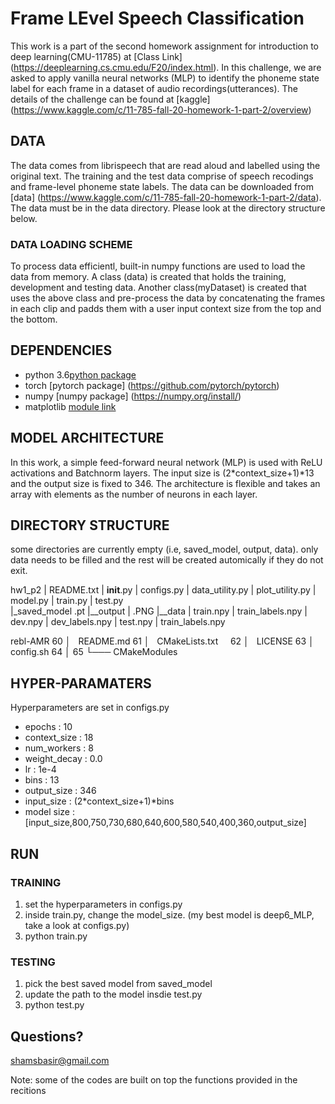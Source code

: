 # Frame LEvel Speech Classification

This work is a part of the second homework assignment for introduction to deep learning(CMU-11785) at [Class Link] (https://deeplearning.cs.cmu.edu/F20/index.html). In this challenge, we are asked to apply vanilla neural networks (MLP) to identify the phoneme state label for each frame in a dataset of audio recordings(utterances). The details of the challenge can be found at [kaggle] (https://www.kaggle.com/c/11-785-fall-20-homework-1-part-2/overview)

## DATA 

The data comes from librispeech that are read aloud and labelled using the original text. The training and the test data comprise of speech recodings and frame-level phoneme state labels. The data can be downloaded from [data] (https://www.kaggle.com/c/11-785-fall-20-homework-1-part-2/data). The data must be in the data directory. Please look at the directory structure below.


### DATA LOADING SCHEME

To process data efficientl, built-in numpy functions are used to load the data from memory. A class (data) is created that holds the training, development and testing data. Another class(myDataset) is created that uses the above class and pre-process the data by concatenating the frames in each clip and padds them with a user input context size from the top and the bottom.

## DEPENDENCIES

* python 3.6[python package](https://www.python.org/downloads/)
* torch [pytorch package] (https://github.com/pytorch/pytorch)
* numpy [numpy package] (https://numpy.org/install/)
* matplotlib [module link](https://matplotlib.org/) 

## MODEL ARCHITECTURE

In this work, a simple feed-forward neural network (MLP) is used with ReLU activations and Batchnorm layers. The input size is (2*context_size+1)*13 and the output size is fixed to 346. The architecture is flexible and takes an array with elements as the number of neurons in each layer. 

## DIRECTORY STRUCTURE

some directories are currently empty (i.e, saved_model, output, data). only data needs to be filled and the rest will be created automically if they do not exit. 

hw1_p2
| README.txt
| __init__.py
| configs.py
| data_utility.py
| plot_utility.py
| model.py
| train.py
| test.py	
|_saved_model
	.pt
|__output
| .PNG
|__data
| train.npy
| train_labels.npy
| dev.npy
| dev_labels.npy
| test.npy
| train_labels.npy

rebl-AMR
60
│   README.md
61
│   CMakeLists.txt    
62
│   LICENSE
63
│   config.sh
64
│
65
└─── CMakeModules


## HYPER-PARAMATERS 

Hyperparameters are set in configs.py 
* epochs 		: 10
* context_size  : 18
* num_workers   : 8
* weight_decay  : 0.0
* lr 			: 1e-4
* bins 			: 13
* output_size 	: 346
* input_size 	: (2*context_size+1)*bins
* model size    : [input_size,800,750,730,680,640,600,580,540,400,360,output_size]

## RUN

### TRAINING
1) set the hyperparameters in configs.py
2) inside train.py, change the model_size. (my best model is deep6_MLP, take a look at configs.py)
3) python train.py


### TESTING
1) pick the best saved model from saved_model
2) update the path to the model insdie test.py
1) python test.py

## Questions?
shamsbasir@gmail.com

Note: some of the codes are built on top the functions provided in the recitions 

